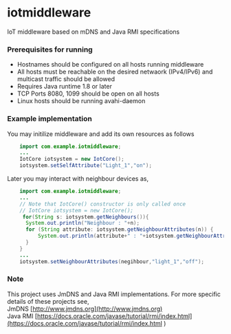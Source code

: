 # iotmiddleware
IoT middleware based on mDNS and Java RMI specifications

### Prerequisites for running 
* Hostnames should be configured on all hosts running middleware
* All hosts must be reachable on the desired netwaork (IPv4/IPv6) and multicast traffic should be allowed
* Requires Java runtime 1.8 or later
* TCP Ports 8080, 1099 should be open on all hosts
* Linux hosts should be running avahi-daemon 

### Example implementation

You may initilize middleware and add its own resources as follows

```java
    import com.example.iotmiddleware;
    ...
    IotCore iotsystem = new IotCore();
    iotsystem.setSelfAttribute("Light_1","on");

```

Later you may interact with neighbour devices as,

```java
    import com.example.iotmiddleware;
    ...
    // Note that IotCore() constructor is only called once
    // IotCore iotsystem = new IotCore();
     for(String s: iotsystem.getNeighbours()){
      System.out.println("Neighbour : "+n);
      for (String attribute: iotsystem.getNeighbourAttributes(n)) {
    	  System.out.println(attribute+" : "+iotsystem.getNeighbourAttributeValue(n,attribute));
      }
    }
    ...
    iotsystem.setNeighbourAttributes(negihbour,"light_1","off");

```

### Note
This project uses JmDNS and Java RMI implementations. For more specific details of these projects see,  
JmDNS [http://www.jmdns.org](http://www.jmdns.org)  
Java RMI [https://docs.oracle.com/javase/tutorial/rmi/index.html](https://docs.oracle.com/javase/tutorial/rmi/index.html )
